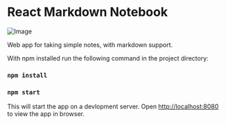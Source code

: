 React Markdown Notebook
=======================

![Image](http://imgur.com/XU0yxxa)

Web app for taking simple notes, with markdown support.

With npm installed run the following command in the project directory:

### `npm install`

### `npm start`

This will start the app on a devlopment server.
Open [http://localhost:8080](http://localhost:8080) to view the app in browser.
